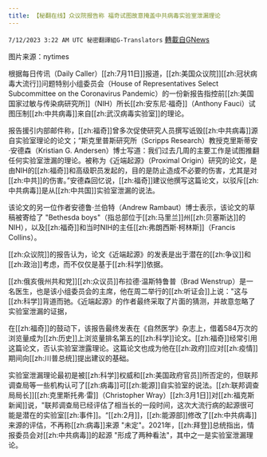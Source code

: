 ```yaml
---
title: 【秘翻在线】众议院报告称 福奇试图故意掩盖中共病毒实验室泄漏理论
---
```

`7/12/2023 3:22 AM UTC 秘密翻譯組G-Translators` [轉載自GNews](https://gnews.org/articles/1453827)

图片来源：nytimes

根据每日传讯（Daily Caller）[[zh:7月11日]]报道，[[zh:美国众议院]][[zh:冠状病毒大流行]]问题特别小组委员会（House of Representatives Select Subcommittee on the Coronavirus Pandemic）的一份新报告指控前[[zh:美国国家过敏与传染病研究所]]（NIH）所长[[zh:安东尼·福奇]]（Anthony Fauci）试图压制[[zh:中共病毒]]来自[[zh:武汉病毒实验室]]的理论。

报告援引内部邮件称，[[zh:福奇]]曾多次促使研究人员撰写诋毁[[zh:中共病毒]]源自实验室理论的论文；“斯克里普斯研究所（Scripps Research）教授克里斯蒂安·安德森（Kristian G. Andersen）博士写道：我们过去几周的主要工作是试图推翻任何实验室泄漏的理论。被称为《近端起源》（Proximal Origin）研究的论文，是由NIH的[[zh:福奇]]和高级职员发起的，目的是防止造成不必要的伤害，尤其是对[[zh:中共]]的伤害。”安德森回忆说，[[zh:福奇]]建议他撰写这篇论文，以驳斥[[zh:中共病毒]]是从[[zh:中共国]]实验室泄漏的说法。

该论文的另一位作者安德鲁·兰伯特（Andrew Rambaut）博士表示，该论文的草稿被寄给了 "Bethesda boys"（指总部位于[[zh:马里兰]]州[[zh:贝塞斯达]]的NIH），以及[[zh:福奇]]和当时NIH的主任[[zh:弗朗西斯·柯林斯]]（Francis Collins）。

[[zh:众议院]]的报告认为，论文《近端起源》的发表是出于潜在的[[zh:争议]]和[[zh:政治]]考虑，而不仅仅是基于[[zh:科学]]依据。

[[zh:俄亥俄州共和党]][[zh:众议员]]布拉德·温斯特鲁普（Brad Wenstrup）是一名医生，也是该小组委员会的主席，他在周二举行的[[zh:听证会]]上说："这与[[zh:科学]]背道而驰。《近端起源》的作者最终采取了片面的猜测，并故意忽略了实验室泄漏的证据，

在[[zh:福奇]]的鼓动下，该报告最终发表在《自然医学》杂志上，借着584万次的浏览量成为[[zh:历史]]上浏览量排名第五的[[zh:科学]]论文。[[zh:福奇]]经常引用这篇论文，否认实验室泄露理论。这篇论文也成为他在[[zh:政府]]应对[[zh:疫情]]期间向[[zh:川普总统]]提出建议的基础。

实验室泄漏理论最初是被[[zh:科学]]权威和[[zh:美国政府官员]]所否定的，但联邦调查局等一些机构认可了[[zh:病毒]]可[[zh:能源]]自实验室的说法。[[zh:联邦调查局局长]][[zh:克里斯托弗·雷]]（Christopher Wray）[[zh:3月1日]]对[[zh:福克斯新闻]]说，"联邦调查局已经评估了相当长的一段时间，这次大流行病的起源很可能是潜在的实验室[[zh:事件]]。“[[zh:2月]]，[[zh:能源部]]修改了[[zh:中共病毒]]来源的评估，不再称[[zh:病毒]]来源 "未定"。2021年，[[zh:拜登]]总统指出，情报委员会对[[zh:中共病毒]]的起源 "形成了两种看法"，其中之一是实验室泄漏理论。
